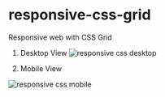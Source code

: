 # responsive-css-grid
Responsive web with CSS Grid

1. Desktop View
![responsive css desktop](https://user-images.githubusercontent.com/99337872/191883451-6a566d0d-f692-403c-953b-2067bbe6a42a.png)

2. Mobile View

![responsive css mobile](https://user-images.githubusercontent.com/99337872/191883468-a2f25368-e25c-4dfb-abd2-d12a32d9c064.png)
